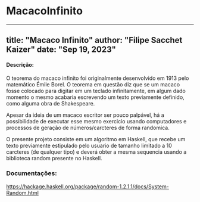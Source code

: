 # MacacoInfinito
---
title: "Macaco Infinito"
author: "Filipe Sacchet Kaizer"
date: "Sep 19, 2023"
---
#### Descrição:
O teorema do macaco infinito foi originalmente desenvolvido em 1913 pelo matemático Émile Borel. O teorema em questão diz que se um macaco fosse colocado para digitar em um teclado infinitamente, em algum dado momento o mesmo acabaria escrevendo um texto previamente definido, como alguma obra de Shakespeare. 

Apesar da ideia de um macaco escritor ser pouco palpável, há a possibilidade de executar esse mesmo exercicio usando computadores e processos de geração de números/carcteres de forma randomica.  

O presente projeto consiste em um algoritmo em Haskell, que recebe um texto previamente estipulado pelo usuario de tamanho limitado a 10 carcteres (de qualquer tipo) e deverá obter
a mesma sequencia usando a biblioteca random presente no Haskell. 


















### Documentações: 
https://hackage.haskell.org/package/random-1.2.1.1/docs/System-Random.html


